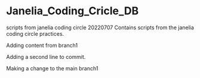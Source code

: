 # Janelia_Coding_Cricle_DB
scripts from janelia coding circle
20220707
Contains scripts from the janelia coding circle practices.

Adding content from branch1

Adding a second line to commit.

Making a change to the main branch1

